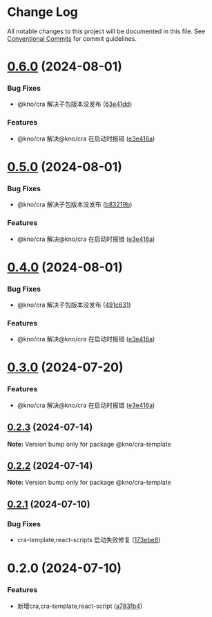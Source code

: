 # Change Log

All notable changes to this project will be documented in this file.
See [Conventional Commits](https://conventionalcommits.org) for commit guidelines.

# [0.6.0](https://github.com/zhangwc777/kno/compare/@kno/cra-template@0.2.1...@kno/cra-template@0.6.0) (2024-08-01)

### Bug Fixes

- @kno/cra 解决子包版本没发布 ([63e41dd](https://github.com/zhangwc777/kno/commit/63e41ddec5dee5798478414f2e3e940b8b481007))

### Features

- @kno/cra 解决@kno/cra 在启动时报错 ([e3e416a](https://github.com/zhangwc777/kno/commit/e3e416abb0788783514d9267f14538d6e5ee97dd))

# [0.5.0](https://github.com/zhangwc777/kno/compare/@kno/cra-template@0.2.1...@kno/cra-template@0.5.0) (2024-08-01)

### Bug Fixes

- @kno/cra 解决子包版本没发布 ([b83219b](https://github.com/zhangwc777/kno/commit/b83219ba35e922962aa22af1bb58920f5f1db101))

### Features

- @kno/cra 解决@kno/cra 在启动时报错 ([e3e416a](https://github.com/zhangwc777/kno/commit/e3e416abb0788783514d9267f14538d6e5ee97dd))

# [0.4.0](https://github.com/zhangwc777/kno/compare/@kno/cra-template@0.2.1...@kno/cra-template@0.4.0) (2024-08-01)

### Bug Fixes

- @kno/cra 解决子包版本没发布 ([491c631](https://github.com/zhangwc777/kno/commit/491c631da2d26ef191c030d6698324612c56cb08))

### Features

- @kno/cra 解决@kno/cra 在启动时报错 ([e3e416a](https://github.com/zhangwc777/kno/commit/e3e416abb0788783514d9267f14538d6e5ee97dd))

# [0.3.0](https://e.coding.net/g-fvlo6487/forward/forward/compare/@kno/cra-template@0.2.1...@kno/cra-template@0.3.0) (2024-07-20)

### Features

- @kno/cra 解决@kno/cra 在启动时报错 ([e3e416a](https://e.coding.net/g-fvlo6487/forward/forward/commits/e3e416abb0788783514d9267f14538d6e5ee97dd))

## [0.2.3](https://e.coding.net/g-fvlo6487/forward/forward/compare/@kno/cra-template@0.2.1...@kno/cra-template@0.2.3) (2024-07-14)

**Note:** Version bump only for package @kno/cra-template

## [0.2.2](https://e.coding.net/g-fvlo6487/forward/forward/compare/@kno/cra-template@0.2.1...@kno/cra-template@0.2.2) (2024-07-14)

**Note:** Version bump only for package @kno/cra-template

## [0.2.1](https://e.coding.net/g-fvlo6487/forward/forward/compare/@kno/cra-template@0.2.0...@kno/cra-template@0.2.1) (2024-07-10)

### Bug Fixes

- cra-template,react-scripts 启动失败修复 ([173ebe8](https://e.coding.net/g-fvlo6487/forward/forward/commits/173ebe844489bc4c3ef8a6cb346fd19073ae8aa2))

# 0.2.0 (2024-07-10)

### Features

- 新增cra,cra-template,react-script ([a783fb4](https://e.coding.net/g-fvlo6487/forward/forward/commits/a783fb4d7df6b26be46effbee0af891d07d891cf))
